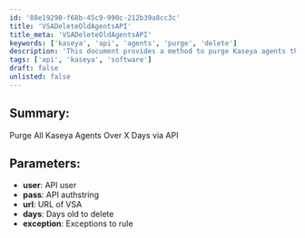 ```yaml
---
id: '88e19290-f68b-45c9-990c-212b39a8cc3c'
title: 'VSADeleteOldAgentsAPI'
title_meta: 'VSADeleteOldAgentsAPI'
keywords: ['kaseya', 'api', 'agents', 'purge', 'delete']
description: 'This document provides a method to purge Kaseya agents that are older than a specified number of days using the API. It outlines the necessary parameters including user authentication, the URL of the VSA, and any exceptions to the deletion rule.'
tags: ['api', 'kaseya', 'software']
draft: false
unlisted: false
---
```


## Summary:

Purge All Kaseya Agents Over X Days via API

## Parameters:

- **user**: API user  
- **pass**: API authstring  
- **url**: URL of VSA  
- **days**: Days old to delete  
- **exception**: Exceptions to rule  



